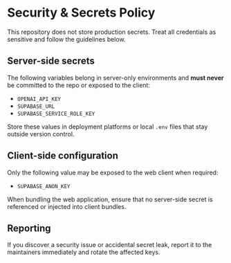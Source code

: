﻿# Security & Secrets Policy

This repository does not store production secrets. Treat all credentials as sensitive and follow the guidelines below.

## Server-side secrets
The following variables belong in server-only environments and **must never** be committed to the repo or exposed to the client:
- `OPENAI_API_KEY`
- `SUPABASE_URL`
- `SUPABASE_SERVICE_ROLE_KEY`

Store these values in deployment platforms or local `.env` files that stay outside version control.

## Client-side configuration
Only the following value may be exposed to the web client when required:
- `SUPABASE_ANON_KEY`

When bundling the web application, ensure that no server-side secret is referenced or injected into client bundles.

## Reporting
If you discover a security issue or accidental secret leak, report it to the maintainers immediately and rotate the affected keys.
